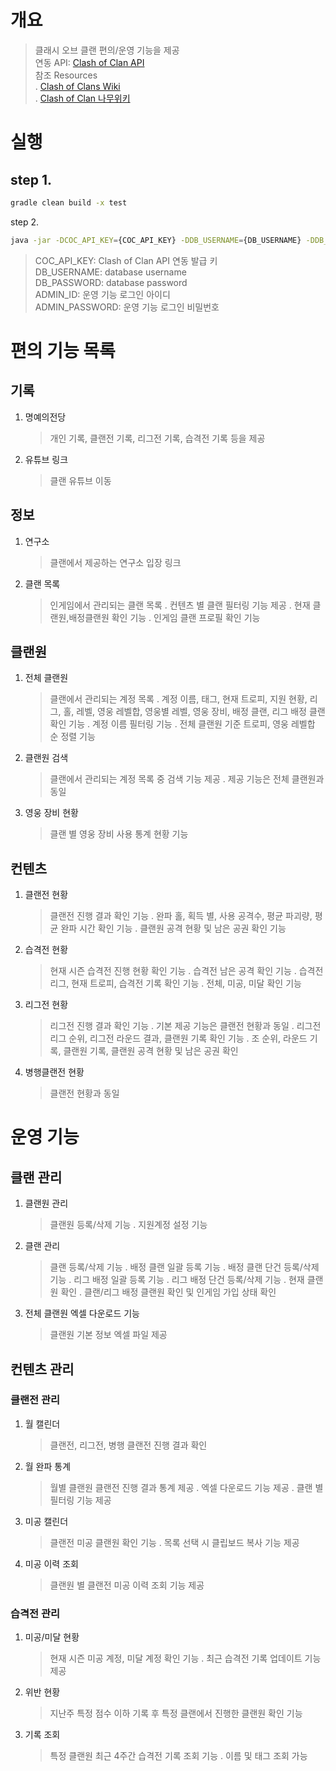# 개요

>  클래시 오브 클랜 편의/운영 기능을 제공<br/>
>  연동 API: [Clash of Clan API](https://developer.clashofclans.com/#/)<br/>
>  참조 Resources<br/>
>   . [Clash of Clans Wiki](https://clashofclans.fandom.com/wiki/Clash_of_Clans_Wiki)<br/>
>   . [Clash of Clan 나무위키](https://namu.wiki/w/%ED%81%B4%EB%9E%98%EC%8B%9C%20%EC%98%A4%EB%B8%8C%20%ED%81%B4%EB%9E%9C)

# 실행

## step 1.
```bash
gradle clean build -x test
```
step 2.
```bash
java -jar -DCOC_API_KEY={COC_API_KEY} -DDB_USERNAME={DB_USERNAME} -DDB_PASSWORD={DB_PASSWORD} -DADMIN_ID={ADMIN_ID} -DADMIN_PASSWORD={ADMIN_PASSWORD} build/libs/clash-of-clan.jar
```
> COC_API_KEY: Clash of Clan API 연동 발급 키<br/>
> DB_USERNAME: database username<br/>
> DB_PASSWORD: database password<br/>
> ADMIN_ID: 운영 기능 로그인 아이디<br/>
> ADMIN_PASSWORD: 운영 기능 로그인 비밀번호

# 편의 기능 목록

## 기록
1. 명예의전당
	>개인 기록, 클랜전 기록, 리그전 기록, 습격전 기록 등을 제공
2. 유튜브 링크
	> 클랜 유튜브 이동
## 정보
1. 연구소
	> 클랜에서 제공하는 연구소 입장 링크 
2. 클랜 목록
	> 인게임에서 관리되는 클랜 목록 
	> . 컨텐츠 별 클랜 필터링 기능 제공 
	> . 현재 클랜원,배정클랜원 확인 기능
	> . 인게임 클랜 프로필 확인 기능
	> 
## 클랜원
1. 전체 클랜원
	> 클랜에서 관리되는 계정 목록
	> . 계정 이름, 태그, 현재 트로피, 지원 현황, 리그, 홀, 레벨, 영웅 레벨합, 영웅별 레벨, 영웅 장비, 배정 클랜, 리그 배정 클랜 확인 기능
	> . 계정 이름 필터링 기능
	> . 전체 클랜원 기준 트로피, 영웅 레벨합 순 정렬 기능
2. 클랜원 검색
   > 클랜에서 관리되는 계정 목록 중 검색 기능 제공
   > . 제공 기능은 전체 클랜원과 동일
3. 영웅 장비 현황
	> 클랜 별 영웅 장비 사용 통계 현황 기능
## 컨텐츠
1. 클랜전 현황
	> 클랜전 진행 결과 확인 기능
	> . 완파 홀, 획득 별, 사용 공격수, 평균 파괴량, 평균 완파 시간 확인 기능
	> . 클랜원 공격 현황 및 남은 공권 확인 기능
2. 습격전 현황
	> 현재 시즌 습격전 진행 현황 확인 기능
	> . 습격전 남은 공격 확인 기능
	> . 습격전 리그, 현재 트로피, 습격전 기록 확인 기능
	> . 전체, 미공, 미달 확인 기능
3. 리그전 현황
	> 리그전 진행 결과 확인 기능
	> . 기본 제공 기능은 클랜전 현황과 동일
	> . 리그전 리그 순위, 리그전 라운드 결과, 클랜원 기록 확인 기능
	> . 조 순위, 라운드 기록, 클랜원 기록, 클랜원 공격 현황 및 남은 공권 확인
4. 병행클랜전 현황
	> 클랜전 현황과 동일 

# 운영 기능

## 클랜 관리
1. 클랜원 관리
	> 클랜원 등록/삭제 기능
	> . 지원계정 설정 기능
2. 클랜 관리
	> 클랜 등록/삭제 기능
	> . 배정 클랜 일괄 등록 기능
	> . 배정 클랜 단건 등록/삭제 기능
	> . 리그 배정 일괄 등록 기능
	> . 리그 배정 단건 등록/삭제 기능
	> . 현재 클랜원 확인
	> . 클랜/리그 배정 클랜원 확인 및 인게임 가입 상태 확인
3. 전체 클랜원 엑셀 다운로드 기능
	> 클랜원 기본 정보 엑셀 파일 제공

## 컨텐츠 관리
### 클랜전 관리
1. 월 캘린더
	> 클랜전, 리그전, 병행 클랜전 진행 결과 확인
2. 월 완파 통계
	> 월별 클랜원 클랜전 진행 결과 통계 제공
	> . 엑셀 다운로드 기능 제공
	> . 클랜 별 필터링 기능 제공
3. 미공 캘린더
	> 클랜전 미공 클랜원 확인 기능
	> . 목록 선택 시 클립보드 복사 기능 제공
4. 미공 이력 조회
	> 클랜원 별 클랜전 미공 이력 조회 기능 제공
### 습격전 관리
1. 미공/미달 현황
	> 현재 시즌 미공 계정, 미달 계정 확인 기능
	> . 최근 습격전 기록 업데이트 기능 제공
2. 위반 현황
	> 지난주 특정 점수 이하 기록 후 특정 클랜에서 진행한 클랜원 확인 기능
3. 기록 조회
	> 특정 클랜원 최근 4주간 습격전 기록 조회 기능
	> . 이름 및 태그 조회 가능
